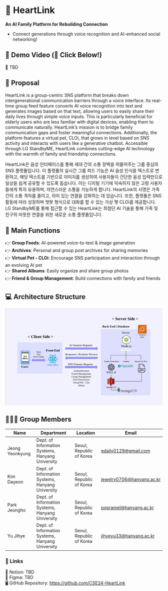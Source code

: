 # 💖 HeartLink
**An AI Family Platform for Rebuilding Connection**  
- Connect generations through voice recognition and AI-enhanced social networking!

  
## 🎥 Demo Video (🔗 Click Below!)
🔗 TBD

  
## 📌 Proposal
HeartLink is a group-centric SNS platform that breaks down intergenerational communication barriers through a voice interface. Its real-time group feed feature converts AI voice recognition into text and generates images based on that text, allowing users to easily share their daily lives through simple voice inputs. This is particularly beneficial for elderly users who are less familiar with digital devices, enabling them to communicate naturally. HeartLink’s mission is to bridge family communication gaps and foster meaningful connections. Additionally, the platform features a virtual pet, CLOi, that grows in level based on SNS activity and interacts with users like a generative chatbot. Accessible through LG StandbyME, HeartLink combines cutting-edge AI technology with the warmth of family and friendship connections.
  
HeartLink은 음성 인터페이스를 통해 세대 간의 소통 장벽을 허물어주는 그룹 중심의 SNS 플랫폼입니다. 이 플랫폼의 실시간 그룹 피드 기능은 AI 음성 인식을 텍스트로 변환하고, 해당 텍스트를 기반으로 이미지를 생성하여 사용자들이 간단한 음성 입력만으로 일상을 쉽게 공유할 수 있도록 돕습니다. 이는 디지털 기기에 익숙하지 않은 고령 사용자들에게 특히 유용하며, 자연스러운 소통을 가능하게 합니다. HeartLink의 사명은 가족 간의 소통 격차를 줄이고, 의미 있는 연결을 강화하는 데 있습니다. 또한, 플랫폼은 SNS 활동에 따라 성장하며 챗봇 형식으로 대화를 할 수 있는 가상 펫 CLOi를 제공합니다. LG StandbyME를 통해 접근할 수 있는 HeartLink는 최첨단 AI 기술을 통해 가족 및 친구의 따뜻한 연결을 위한 새로운 소통 플랫폼입니다.

  
## 🌟 Main Functions
👉 **Group Feeds**: AI-powered voice-to-text & image generation  
👉 **Archives**: Personal and group post archives for sharing memories  
👉 **Virtual Pet - CLOi**: Encourage SNS participation and interaction through an evolving AI pet  
👉 **Shared Albums**: Easily organize and share group photos  
👉 **Friend & Group Management**: Build connections with family and friends


  
## 💻 Architecture Structure
![Architecture Diagram](../HeartLink_Architecture.png)

  
## 🙋🏻‍♂️ Group Members
| Name            | Department                                | Location                 | Email                       |
|------------------|------------------------------------------|--------------------------|-----------------------------|
| Jeong Yeonkyung | Dept. of Information Systems, Hanyang University | Seoul, Republic of Korea | edaily0129@gmail.com        |
| Kim Dayeon       | Dept. of Information Systems, Hanyang University | Seoul, Republic of Korea | jewelry0706@hanyang.ac.kr   |
| Park Jeongho     | Dept. of Information Systems, Hanyang University | Seoul, Republic of Korea | popramel@hanyang.ac.kr      |
| Yu Jihye         | Dept. of Information Systems, Hanyang University | Seoul, Republic of Korea | jihyeyu33@hanyang.ac.kr     |
  
### 🔗 Links
🔗 Notion: TBD  
🎨 Figma: TBD  
🖥️ GitHub Repository: https://github.com/CSE24-HeartLink

